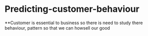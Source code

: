 # Predicting-customer-behaviour

**Customer is essential to business so there is need to study there behaviour, pattern so that we can howsell our good

